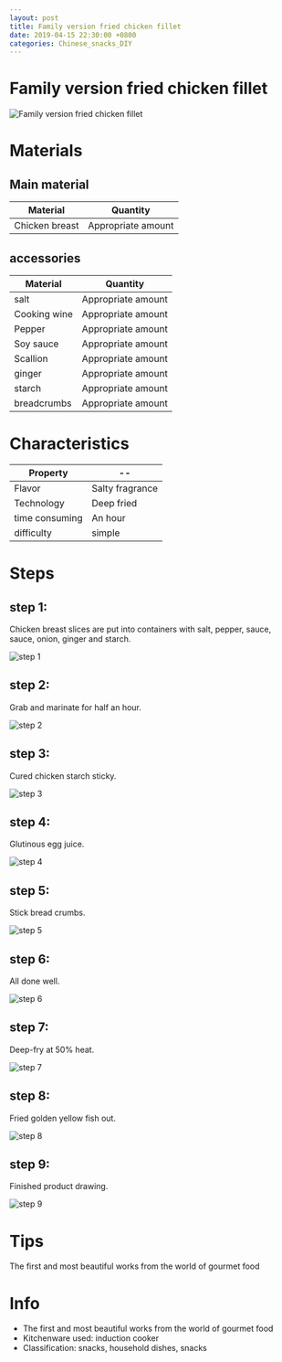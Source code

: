 ```yaml
---
layout: post
title: Family version fried chicken fillet
date: 2019-04-15 22:30:00 +0800
categories: Chinese_snacks_DIY
---
```


# Family version fried chicken fillet

![Family version fried chicken fillet]({{site.baseurl}}/img/407097/407097.jpg)

# Materials


## Main material

Material|Quantity
--|--
Chicken breast|Appropriate amount

## accessories

Material|Quantity
--|--
salt|Appropriate amount
Cooking wine|Appropriate amount
Pepper|Appropriate amount
Soy sauce|Appropriate amount
Scallion|Appropriate amount
ginger|Appropriate amount
starch|Appropriate amount
breadcrumbs|Appropriate amount

# Characteristics

Property|--
--|--
Flavor|Salty fragrance
Technology|Deep fried
time consuming|An hour
difficulty|simple

# Steps

## step 1:

Chicken breast slices are put into containers with salt, pepper, sauce, sauce, onion, ginger and starch.

![step 1]({{site.baseurl}}/img/407097/1.jpg)

## step 2:

Grab and marinate for half an hour.

![step 2]({{site.baseurl}}/img/407097/2.jpg)

## step 3:

Cured chicken starch sticky.

![step 3]({{site.baseurl}}/img/407097/3.jpg)

## step 4:

Glutinous egg juice.

![step 4]({{site.baseurl}}/img/407097/4.jpg)

## step 5:

Stick bread crumbs.

![step 5]({{site.baseurl}}/img/407097/5.jpg)

## step 6:

All done well.

![step 6]({{site.baseurl}}/img/407097/6.jpg)

## step 7:

Deep-fry at 50% heat.

![step 7]({{site.baseurl}}/img/407097/7.jpg)

## step 8:

Fried golden yellow fish out.

![step 8]({{site.baseurl}}/img/407097/8.jpg)

## step 9:

Finished product drawing.

![step 9]({{site.baseurl}}/img/407097/9.jpg)

# Tips

The first and most beautiful works from the world of gourmet food

# Info

- The first and most beautiful works from the world of gourmet food
- Kitchenware used: induction cooker
- Classification: snacks, household dishes, snacks